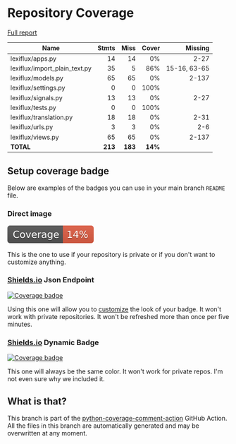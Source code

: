 # Repository Coverage

[Full report](https://htmlpreview.github.io/?https://github.com/andgineer/lexiflux/blob/python-coverage-comment-action-data/htmlcov/index.html)

| Name                            |    Stmts |     Miss |   Cover |   Missing |
|-------------------------------- | -------: | -------: | ------: | --------: |
| lexiflux/apps.py                |       14 |       14 |      0% |      2-27 |
| lexiflux/import\_plain\_text.py |       35 |        5 |     86% |15-16, 63-65 |
| lexiflux/models.py              |       65 |       65 |      0% |     2-137 |
| lexiflux/settings.py            |        0 |        0 |    100% |           |
| lexiflux/signals.py             |       13 |       13 |      0% |      2-27 |
| lexiflux/tests.py               |        0 |        0 |    100% |           |
| lexiflux/translation.py         |       18 |       18 |      0% |      2-31 |
| lexiflux/urls.py                |        3 |        3 |      0% |       2-6 |
| lexiflux/views.py               |       65 |       65 |      0% |     2-137 |
|                       **TOTAL** |  **213** |  **183** | **14%** |           |


## Setup coverage badge

Below are examples of the badges you can use in your main branch `README` file.

### Direct image

[![Coverage badge](https://raw.githubusercontent.com/andgineer/lexiflux/python-coverage-comment-action-data/badge.svg)](https://htmlpreview.github.io/?https://github.com/andgineer/lexiflux/blob/python-coverage-comment-action-data/htmlcov/index.html)

This is the one to use if your repository is private or if you don't want to customize anything.

### [Shields.io](https://shields.io) Json Endpoint

[![Coverage badge](https://img.shields.io/endpoint?url=https://raw.githubusercontent.com/andgineer/lexiflux/python-coverage-comment-action-data/endpoint.json)](https://htmlpreview.github.io/?https://github.com/andgineer/lexiflux/blob/python-coverage-comment-action-data/htmlcov/index.html)

Using this one will allow you to [customize](https://shields.io/endpoint) the look of your badge.
It won't work with private repositories. It won't be refreshed more than once per five minutes.

### [Shields.io](https://shields.io) Dynamic Badge

[![Coverage badge](https://img.shields.io/badge/dynamic/json?color=brightgreen&label=coverage&query=%24.message&url=https%3A%2F%2Fraw.githubusercontent.com%2Fandgineer%2Flexiflux%2Fpython-coverage-comment-action-data%2Fendpoint.json)](https://htmlpreview.github.io/?https://github.com/andgineer/lexiflux/blob/python-coverage-comment-action-data/htmlcov/index.html)

This one will always be the same color. It won't work for private repos. I'm not even sure why we included it.

## What is that?

This branch is part of the
[python-coverage-comment-action](https://github.com/marketplace/actions/python-coverage-comment)
GitHub Action. All the files in this branch are automatically generated and may be
overwritten at any moment.